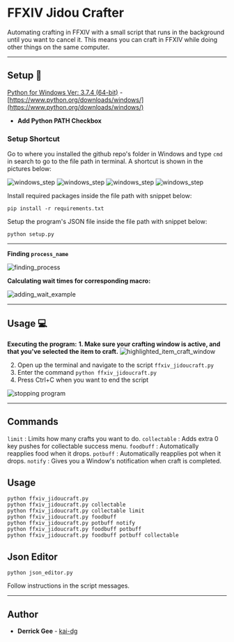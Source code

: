 # FFXIV Jidou Crafter

Automating crafting in FFXIV with a small script that runs in the background until you want to cancel it. This means you can craft in FFXIV while doing other things on the same computer.

---

## Setup :wrench:

[Python for Windows Ver: 3.7.4 (64-bit)](https://www.python.org/ftp/python/3.7.3/python-3.7.3-amd64.exe) - 
[https://www.python.org/downloads/windows/](https://www.python.org/downloads/windows/)
  - **Add Python PATH Checkbox**
  
### Setup Shortcut

Go to where you installed the github repo's folder in Windows and type `cmd` in search to go to the file path in terminal. A shortcut is shown in the pictures below:

![windows_step](../assets/windows0.png)
![windows_step](../assets/windows1.png)
![windows_step](../assets/windows2.png)
![windows_step](../assets/windows3.png)


Install required packages inside the file path with snippet below:

```
pip install -r requirements.txt
```

Setup the program's JSON file inside the file path with snippet below:

```
python setup.py
```

---

**Finding `process_name`**

![finding_process](../assets/detailpid.png)

**Calculating wait times for corresponding macro:**

![adding_wait_example](../assets/macro.jpg)

---

## Usage :computer:
**Executing the program:**
**1. Make sure your crafting window is active, and that you've selected the item to craft.**
![highlighted_item_craft_window](../assets/window.jpg)

2. Open up the terminal and navigate to the script `ffxiv_jidoucraft.py`
3. Enter the command `python ffxiv_jidoucraft.py`
4. Press Ctrl+C when you want to end the script

![stopping program](../assets/stopped.jpg)

---

## Commands

`limit` : Limits how many crafts you want to do.
`collectable` : Adds extra 0 key pushes for collectable success menu.
`foodbuff` : Automatically reapplies food when it drops.
`potbuff` : Automatically reapplies pot when it drops.
`notify` : Gives you a Window's notification when craft is completed.

## Usage

```
python ffxiv_jidoucraft.py
python ffxiv_jidoucraft.py collectable
python ffxiv_jidoucraft.py collectable limit
python ffxiv_jidoucraft.py foodbuff
python ffxiv_jidoucraft.py potbuff notify
python ffxiv_jidoucraft.py foodbuff potbuff
python ffxiv_jidoucraft.py foodbuff potbuff collectable
```

## Json Editor

```
python json_editor.py
```

Follow instructions in the script messages.

---

## Author
* **Derrick Gee** - [kai-dg](https://github.com/kai-dg)
